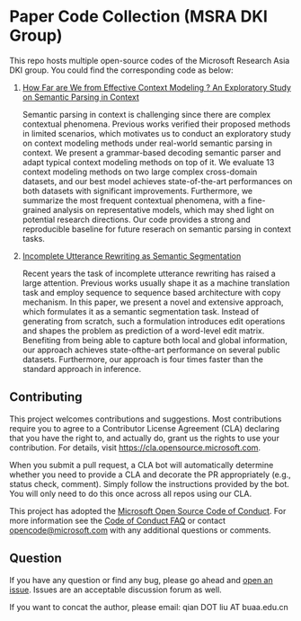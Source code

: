# Paper Code Collection (MSRA DKI Group)

This repo hosts multiple open-source codes of the Microsoft Research Asia DKI group. You could find the corresponding code as below:

1. [How Far are We from Effective Context Modeling ? An Exploratory Study on Semantic Parsing in Context](semantic_parsing_in_context)

    Semantic parsing in context is challenging since there are complex contextual phenomena. Previous works verified their proposed methods in limited scenarios, which motivates us to conduct an exploratory study on context modeling methods under real-world semantic parsing in context. We present a grammar-based decoding semantic parser and adapt typical context modeling methods on top of it. We evaluate 13 context modeling methods on two large complex cross-domain datasets, and our best model achieves state-of-the-art performances on both datasets with significant improvements. Furthermore, we summarize the most frequent contextual phenomena, with a fine-grained analysis on representative models, which may shed light on potential research directions. Our code provides a strong and reproducible baseline for future reserach on semantic parsing in context tasks.

1. [Incomplete Utterance Rewriting as Semantic Segmentation](incomplete_utterance_rewriting)

    Recent years the task of incomplete utterance rewriting has raised a large attention. Previous works usually shape it as a machine translation task and employ sequence to sequence based architecture with copy mechanism. In this paper, we present a novel and extensive approach, which formulates it as a semantic segmentation task. Instead of generating from scratch, such a formulation introduces edit operations and shapes the problem as prediction of a word-level edit matrix. Benefiting from being able to capture both local and global information, our approach achieves state-ofthe-art performance on several public datasets. Furthermore, our approach is four times faster than the standard approach in inference.

## Contributing

This project welcomes contributions and suggestions.  Most contributions require you to agree to a
Contributor License Agreement (CLA) declaring that you have the right to, and actually do, grant us
the rights to use your contribution. For details, visit https://cla.opensource.microsoft.com.

When you submit a pull request, a CLA bot will automatically determine whether you need to provide
a CLA and decorate the PR appropriately (e.g., status check, comment). Simply follow the instructions
provided by the bot. You will only need to do this once across all repos using our CLA.

This project has adopted the [Microsoft Open Source Code of Conduct](https://opensource.microsoft.com/codeofconduct/).
For more information see the [Code of Conduct FAQ](https://opensource.microsoft.com/codeofconduct/faq/) or
contact [opencode@microsoft.com](mailto:opencode@microsoft.com) with any additional questions or comments.

## Question

If you have any question or find any bug, please go ahead and [open an issue](https://github.com/microsoft/ContextualSP/issues). Issues are an acceptable discussion forum as well.

If you want to concat the author, please email: qian DOT liu AT buaa.edu.cn 